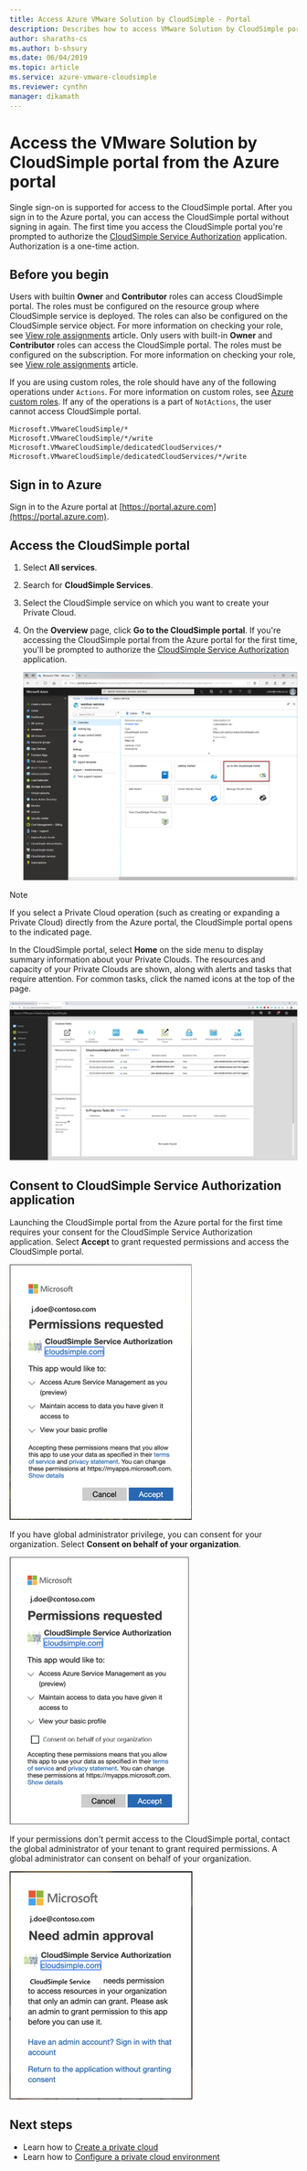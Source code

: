```yaml
--- 
title: Access Azure VMware Solution by CloudSimple - Portal 
description: Describes how to access VMware Solution by CloudSimple portal from Azure portal
author: sharaths-cs 
ms.author: b-shsury 
ms.date: 06/04/2019 
ms.topic: article 
ms.service: azure-vmware-cloudsimple 
ms.reviewer: cynthn 
manager: dikamath 
---
```


# Access the VMware Solution by CloudSimple portal from the Azure portal

Single sign-on is supported for access to the CloudSimple portal. After you sign in to the Azure portal, you can access the CloudSimple portal without signing in again. The first time you access the CloudSimple portal you're prompted to authorize the [CloudSimple Service Authorization](#consent-to-cloudsimple-service-authorization-application) application.  Authorization is a one-time action.

## Before you begin

Users with builtin **Owner** and **Contributor** roles can access CloudSimple portal.  The roles must be configured on the resource group where CloudSimple service is deployed.  The roles can also be configured on the CloudSimple service object.  For more information on checking your role, see [View role assignments](../role-based-access-control/check-access.md) article. Only users with built-in **Owner** and **Contributor** roles can access the CloudSimple portal.  The roles must be configured on the subscription.  For more information on checking your role, see [View role assignments](../role-based-access-control/check-access.md) article.

If you are using custom roles, the role should have any of the following operations under ```Actions```.  For more information on custom roles, see [Azure custom roles](../role-based-access-control/custom-roles.md).  If any of the operations is a part of ```NotActions```, the user cannot access CloudSimple portal.

```
Microsoft.VMwareCloudSimple/*
Microsoft.VMwareCloudSimple/*/write
Microsoft.VMwareCloudSimple/dedicatedCloudServices/*
Microsoft.VMwareCloudSimple/dedicatedCloudServices/*/write
```

## Sign in to Azure

Sign in to the Azure portal at [https://portal.azure.com](https://portal.azure.com).

## Access the CloudSimple portal

1. Select **All services**.

2. Search for **CloudSimple Services**.

3. Select the CloudSimple service on which you want to create your Private Cloud.

4. On the **Overview** page, click **Go to the CloudSimple portal**.  If you're accessing the CloudSimple portal from the Azure portal for the first time, you'll be prompted to authorize the [CloudSimple Service Authorization](#consent-to-cloudsimple-service-authorization-application) application. 

    ![Launch CloudSimple portal](media/launch-cloudsimple-portal.png)

> [!NOTE]
> If you select a Private Cloud operation (such as creating or expanding a Private Cloud) directly from the Azure portal, the CloudSimple portal opens to the indicated page.

In the CloudSimple portal, select **Home** on the side menu to display summary information about your Private Clouds. The resources and capacity of your Private Clouds are shown, along with alerts and tasks that require attention. For common tasks, click the named icons at the top of the page.

![Home Page](media/cloudsimple-portal-home.png)

## Consent to CloudSimple Service Authorization application

Launching the CloudSimple portal from the Azure portal for the first time requires your consent for the CloudSimple Service Authorization application.  Select **Accept** to grant requested permissions and access the CloudSimple portal.

![Consent to CloudSimple Service Authorization - administrators](media/cloudsimple-azure-consent.png)

If you have global administrator privilege, you can consent for your organization.  Select **Consent on behalf of your organization**.

![Consent to CloudSimple Service Authorization - global admin](media/cloudsimple-azure-consent-global-admin.png)

If your permissions don't permit access to the CloudSimple portal, contact the global administrator of your tenant to grant required permissions.  A global administrator can consent on behalf of your organization.

![Consent to CloudSimple Service Authorization - requires administrators](media/cloudsimple-azure-consent-requires-administrator.png)

## Next steps

* Learn how to [Create a private cloud](./create-private-cloud.md)
* Learn how to [Configure a private cloud environment](quickstart-create-private-cloud.md)
